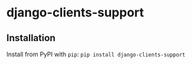 # django-clients-support

## Installation
Install from PyPI with `pip`:
`pip install django-clients-support`